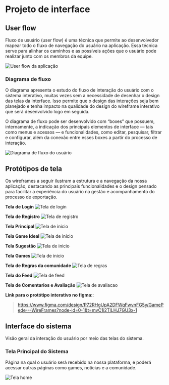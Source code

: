 
# Projeto de interface


 ## User flow

Fluxo de usuário (user flow) é uma técnica que permite ao desenvolvedor mapear todo o fluxo de navegação do usuário na aplicação. Essa técnica serve para alinhar os caminhos e as possíveis ações que o usuário pode realizar junto com os membros da equipe.

<img src="images/User Flow.png" alt="User flow da aplicação">

### Diagrama de fluxo

O diagrama apresenta o estudo do fluxo de interação do usuário com o sistema interativo, muitas vezes sem a necessidade de desenhar o design das telas da interface. Isso permite que o design das interações seja bem planejado e tenha impacto na qualidade do design do wireframe interativo que será desenvolvido logo em seguida.

O diagrama de fluxo pode ser desenvolvido com “boxes” que possuem, internamente, a indicação dos principais elementos de interface — tais como menus e acessos — e funcionalidades, como editar, pesquisar, filtrar e configurar, além da conexão entre esses boxes a partir do processo de interação.

<img src="images/diagrama_fluxo.png" alt="Diagrama de fluxo do usuário">

## Protótipos de tela

Os wireframes a seguir ilustram a estrutura e a navegação da nossa aplicação, destacando as principais funcionalidades e o design pensado para facilitar a experiência do usuário na gestão e acompanhamento do processo de exportação.

**Tela de Login**
<img src="images/Login.png" alt="Tela de login">

**Tela de Registro**
<img src="images/Registro.png" alt="Tela de registro">

**Tela Principal**
<img src="images/Home.png" alt="Tela de inicio">

**Tela Game Ideal**
<img src="images/Home.png" alt="Tela de inicio">

**Tela Sugestão**
<img src="images/Home.png" alt="Tela de inicio">

**Tela Games**
<img src="images/Home.png" alt="Tela de inicio">

**Tela de Regras da comunidade**
<img src="images/Regras.png" alt="Tela de regras">

**Tela do Feed**
<img src="images/Feed.png" alt="Tela de feed">

**Tela de Comentarios e Avaliação**
<img src="images/Avaliacao.png" alt="Tela de avaliacao">


**Link para o protótipo interativo no figma:**:
> https://www.figma.com/design/P72RHgUpA2DFWqFwvnFG5y/GamePede---WireFrames?node-id=0-1&t=mvC1i2TlLHJ7GU3x-1

## Interface do sistema

Visão geral da interação do usuário por meio das telas do sistema. 

### Tela Principal do Sistema

Página na qual o usuário será recebido na nossa plataforma, e poderá acessar outras páginas como games, notícias e a comunidade.

<img src="images/Home.png" alt="Tela home">
